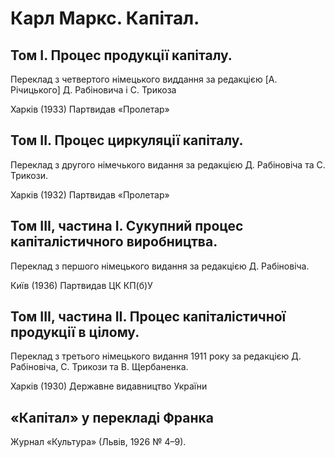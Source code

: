 # Карл Маркс. Капітал.

## Том І. Процес продукції капіталу. 

Переклад з четвертого німецького виддання за редакцією [A. Річицького] Д. Рабіновича і С. Трикоза

Харків (1933) Партвидав «Пролетар» 

## Том ІІ. Процес циркуляції капіталу. 

Переклад з другого німечького видання за редакцією Д. Рабіновіча та С. Трикози. 

Харків (1932) Партвидав «Пролетар» 


## Том ІІІ, частина І. Сукупний процес капіталістичного виробництва.

Переклад з першого німецького видання за редакцією Д. Рабіновіча.

Київ (1936) Партвидав ЦК КП(б)У


## Том ІІІ, частина ІІ. Процес капіталістичної продукції в цілому.

Переклад з третього німецького видання 1911 року за редакцією Д. Рабіновіча, С. Трикози та В. Щербаненка.

Харків (1930) Державне видавництво України

## «Капітал» у перекладі Франка

Журнал «Культура» (Львів, 1926 № 4–9).
